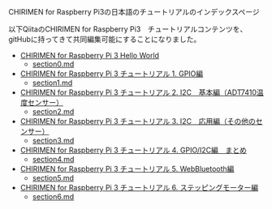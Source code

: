 CHIRIMEN for Raspberry Pi3の日本語のチュートリアルのインデックスページ

以下QiitaのCHIRIMEN for Raspberry Pi3　チュートリアルコンテンツを、gitHubに持ってきて共同編集可能にすることになりました。

* [CHIRIMEN for Raspberry Pi 3 Hello World](https://qiita.com/tadfmac/items/82817476615fdc7394b3)
  * [section0.md](section0.md)
* [CHIRIMEN for Raspberry Pi 3 チュートリアル 1. GPIO編](https://qiita.com/tadfmac/items/ebd01cfe46e30de70f3d)
  * [section1.md](section1.md)
* [CHIRIMEN for Raspberry Pi 3 チュートリアル 2. I2C　基本編（ADT7410温度センサー）](https://qiita.com/tadfmac/items/36d5467f79b6fd3114fb)
  * [section2.md](section2.md)
* [CHIRIMEN for Raspberry Pi 3 チュートリアル 3. I2C　応用編（その他のセンサー）](https://qiita.com/tadfmac/items/b17d8c6a35b31c495a36)
  * [section3.md](section3.md)
* [CHIRIMEN for Raspberry Pi 3 チュートリアル 4. GPIO/I2C編　まとめ](https://qiita.com/tadfmac/items/d627f8d2fec3c5f8711b)
  * [section4.md](section4.md)
* [CHIRIMEN for Raspberry Pi 3 チュートリアル 5. WebBluetooth編](https://qiita.com/g200kg/items/28b3cc8c058bb49673a2)
  * [section5.md](section5.md)
* [CHIRIMEN for Raspberry Pi 3 チュートリアル 6. ステッピングモーター編](https://qiita.com/g200kg/items/cfb737c07b9b6edced3e)
  * [section6.md](section6.md)
